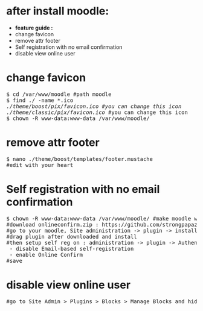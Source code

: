 # after install moodle:
- <strong>feature guide :</strong>
- change favicon
- remove attr footer
- Self registration with no email confirmation
- disable view online user

# change favicon
<pre>
$ cd /var/www/moodle #path moodle
$ find ./ -name *.ico
<i>./theme/boost/pix/favicon.ico #you can change this icon
./theme/classic/pix/favicon.ico</i> #you can change this icon
$ chown -R www-data:www-data /var/www/moodle/
</pre>

# remove attr footer
<pre>
$ nano ./theme/boost/templates/footer.mustache
#edit with your heart
</pre>

# Self registration with no email confirmation
<pre>
$ chown -R www-data:www-data /var/www/moodle/ #make moodle writable plugin
#download onlineconfirm.zip : https://github.com/strongpapazola/moodle_custom_default/raw/master/onlineconfirm.zip
#go to your moodle, Site administration -> plugin -> install plugin
#drag plugin after downloaded and install
#then setup self reg on : administration -> plugin -> Authentication -> Manage authentication
 - disable Email-based self-registration
 - enable Online Confirm
#save
</pre>

# disable view online user
<pre>
#go to Site Admin > Plugins > Blocks > Manage Blocks and hide it there.
</pre>
